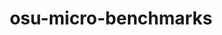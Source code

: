 ---
title: "osu-micro-benchmarks"
layout: cache
categories: [package, develop]
meta: {"compilers": ["gcc@7.3.1"], "num_specs": 2, "num_specs_by_stack": {"aws-isc": 1, "aws-isc-aarch64": 1, "root": 2}, "oss": ["amzn2"], "platforms": ["linux"], "stacks": ["aws-isc", "aws-isc-aarch64", "root"], "targets": ["aarch64", "x86_64_v3"], "versions": ["7.5"]}
spec_details: [{"compiler": "gcc@7.3.1", "hash": "6dyhhrxa7fzmnkenpfnm5x3ncfvpksh6", "os": "amzn2", "platform": "linux", "size": "-", "stacks": ["aws-isc-aarch64", "root"], "target": "aarch64", "variants": ["build_system=autotools", "~cuda", "~graphing", "~papi", "~rocm"], "versions": ["7.5"]}, {"compiler": "gcc@7.3.1", "hash": "w3kerlnwyqgomyuy3q6yfsgfqvmmmpmm", "os": "amzn2", "platform": "linux", "size": "-", "stacks": ["aws-isc", "root"], "target": "x86_64_v3", "variants": ["build_system=autotools", "~cuda", "~graphing", "~papi", "~rocm"], "versions": ["7.5"]}]
---